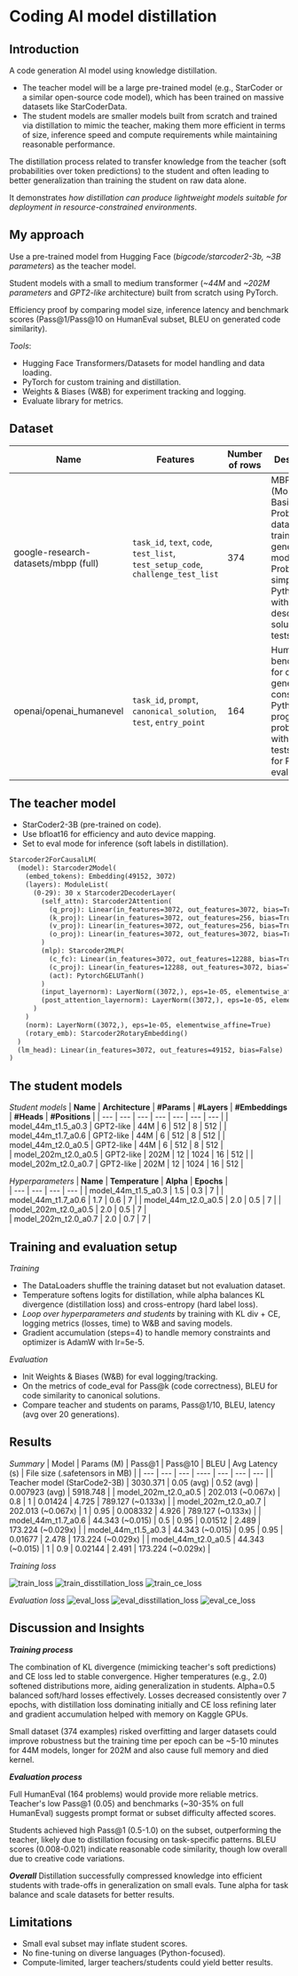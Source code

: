 # Coding AI model distillation

## Introduction
A code generation AI model using knowledge distillation. 
- The teacher model will be a large pre-trained model (e.g., StarCoder or a similar open-source code model), which has been trained on massive datasets like StarCoderData.
- The student models are smaller models built from scratch and trained via distillation to mimic the teacher, making them more efficient in terms of size, inference speed and compute requirements while maintaining reasonable performance.

The distillation process related to transfer knowledge from the teacher (soft probabilities over token predictions) to the student and often leading to better generalization than training the student on raw data alone. 

It demonstrates *how distillation can produce lightweight models suitable for deployment in resource-constrained environments*.

## My approach
Use a pre-trained model from Hugging Face (*bigcode/starcoder2-3b, ~3B parameters*) as the teacher model.

Student models with a small to medium transformer (*~44M* and *~202M parameters* and *GPT2-like* architecture) built from scratch using PyTorch.

Efficiency proof by comparing model size, inference latency and benchmark scores (Pass@1/Pass@10 on HumanEval subset, BLEU on generated code similarity).

*Tools*:
  - Hugging Face Transformers/Datasets for model handling and data loading.
  - PyTorch for custom training and distillation.
  - Weights & Biases (W&B) for experiment tracking and logging.
  - Evaluate library for metrics.
 
## Dataset

| **Name** | **Features** | **Number of rows** | **Description** | **Purpose** |
| --- | --- | --- | --- | --- | 
| google-research-datasets/mbpp (full) | `task_id`, `text`, `code`, `test_list`, `test_setup_code`, `challenge_test_list` | 374 | MBPP (Mostly Basic Python Problems) dataset for training code generation models. Problems are simple Python tasks with descriptions, solutions and tests | Training | 
| openai/openai_humanevel | `task_id`, `prompt`, `canonical_solution`, `test`, `entry_point`| 164 | HumanEval benchmark for code generation, consisting of Python programming problems with unit tests. Used for Pass@k evaluation | Evaluation |

## The teacher model
- StarCoder2-3B (pre-trained on code).
- Use bfloat16 for efficiency and auto device mapping.
- Set to eval mode for inference (soft labels in distillation).
```markdown
Starcoder2ForCausalLM(
  (model): Starcoder2Model(
    (embed_tokens): Embedding(49152, 3072)
    (layers): ModuleList(
      (0-29): 30 x Starcoder2DecoderLayer(
        (self_attn): Starcoder2Attention(
          (q_proj): Linear(in_features=3072, out_features=3072, bias=True)
          (k_proj): Linear(in_features=3072, out_features=256, bias=True)
          (v_proj): Linear(in_features=3072, out_features=256, bias=True)
          (o_proj): Linear(in_features=3072, out_features=3072, bias=True)
        )
        (mlp): Starcoder2MLP(
          (c_fc): Linear(in_features=3072, out_features=12288, bias=True)
          (c_proj): Linear(in_features=12288, out_features=3072, bias=True)
          (act): PytorchGELUTanh()
        )
        (input_layernorm): LayerNorm((3072,), eps=1e-05, elementwise_affine=True)
        (post_attention_layernorm): LayerNorm((3072,), eps=1e-05, elementwise_affine=True)
      )
    )
    (norm): LayerNorm((3072,), eps=1e-05, elementwise_affine=True)
    (rotary_emb): Starcoder2RotaryEmbedding()
  )
  (lm_head): Linear(in_features=3072, out_features=49152, bias=False)
)
```

## The student models

*Student models*
| **Name** | **Architecture** | **#Params** | **#Layers** | **#Embeddings** | **#Heads** | **#Positions** | 
| --- | --- | --- | --- | --- | --- | --- |
| model_44m_t1.5_a0.3 | GPT2-like | 44M |  6 | 512 | 8 | 512 | 
| model_44m_t1.7_a0.6 | GPT2-like | 44M | 6 | 512 | 8 | 512 | 
| model_44m_t2.0_a0.5 | GPT2-like | 44M | 6 | 512 | 8 | 512 |    
| model_202m_t2.0_a0.5 | GPT2-like | 202M | 12 | 1024 | 16 | 512 |
| model_202m_t2.0_a0.7 | GPT2-like | 202M | 12 | 1024 | 16 | 512 | 

*Hyperparameters*
| **Name** | **Temperature** | **Alpha** | **Epochs** |  
| --- | --- | --- | --- |
| model_44m_t1.5_a0.3 | 1.5 | 0.3 | 7 | 
| model_44m_t1.7_a0.6 | 1.7 | 0.6 | 7 | 
| model_44m_t2.0_a0.5 | 2.0 | 0.5 | 7 |
| model_202m_t2.0_a0.5 | 2.0 | 0.5 | 7 |  
| model_202m_t2.0_a0.7 | 2.0 | 0.7 | 7 |

## Training and evaluation setup
*Training*
- The DataLoaders shuffle the training dataset but not evaluation dataset.
- Temperature softens logits for distillation, while alpha balances KL divergence (distillation loss) and cross-entropy (hard label loss).
- *Loop over hyperparameters and students* by training with KL div + CE, logging metrics (losses, time) to W&B and saving models.
- Gradient accumulation (steps=4) to handle memory constraints and optimizer is AdamW with lr=5e-5.

*Evaluation*
- Init Weights & Biases (W&B) for eval logging/tracking.
- On the metrics of code_eval for Pass@k (code correctness), BLEU for code similarity to canonical solutions.
- Compare teacher and students on params, Pass@1/10, BLEU, latency (avg over 20 generations).

## Results
*Summary*
| Model | Params (M) | Pass@1 | Pass@10 | BLEU | Avg Latency (s) | File size (.safetensors in MB) |
| --- | --- | --- | ---- | --- | --- | --- | 
| Teacher model (StarCode2-3B) | 3030.371 | 0.05 (avg) | 0.52 (avg) | 0.007923 (avg) | 5918.748 |
| model_202m_t2.0_a0.5 | 202.013 (~0.067x) | 0.8  | 1 | 0.01424 | 4.725 | 789.127 (~0.133x) | 
| model_202m_t2.0_a0.7 | 202.013 (~0.067x) | 1 | 0.95 | 0.008332 | 4.926 | 789.127 (~0.133x) |
| model_44m_t1.7_a0.6 | 44.343 (~0.015) | 0.5 | 0.95 | 0.01512 | 2.489 | 173.224 (~0.029x) |
| model_44m_t1.5_a0.3 | 44.343 (~0.015) | 0.95 | 0.95 | 0.01677 | 2.478 | 173.224 (~0.029x) |
| model_44m_t2.0_a0.5 | 44.343 (~0.015) | 1 | 0.9 | 0.02144 | 2.491 | 173.224 (~0.029x) |

*Training loss*

![train_loss](train_eval_result\train_loss.png)
![train_disstillation_loss](train_eval_result\train_distillation_loss.png)
![train_ce_loss](train_eval_result\train_ce_loss.png)

*Evaluation loss*
![eval_loss](train_eval_result\val_loss.png)
![eval_disstillation_loss](train_eval_result\val_distillation_loss.png)
![eval_ce_loss](train_eval_result\val_ce_loss.png)

## Discussion and Insights
***Training process***

The combination of KL divergence (mimicking teacher's soft predictions) and CE loss led to stable convergence. Higher temperatures (e.g., 2.0) softened distributions more, aiding generalization in students. Alpha=0.5 balanced soft/hard losses effectively. Losses decreased consistently over 7 epochs, with distillation loss dominating initially and CE loss refining later and gradient accumulation helped with memory on Kaggle GPUs.

Small dataset (374 examples) risked overfitting and larger datasets could improve robustness but the training time per epoch can be ~5-10 minutes for 44M models, longer for 202M and also cause full memory and died kernel.

***Evaluation process***

Full HumanEval (164 problems) would provide more reliable metrics. Teacher's low Pass@1 (0.05) and benchmarks (~30-35% on full HumanEval) suggests prompt format or subset difficulty affected scores.

Students achieved high Pass@1 (0.5-1.0) on the subset, outperforming the teacher, likely due to distillation focusing on task-specific patterns. BLEU scores (0.008-0.021) indicate reasonable code similarity, though low overall due to creative code variations.

***Overall***
Distillation successfully compressed knowledge into efficient students with trade-offs in generalization on small evals. Tune alpha for task balance and scale datasets for better results.

## Limitations

- Small eval subset may inflate student scores.
- No fine-tuning on diverse languages (Python-focused).
- Compute-limited, larger teachers/students could yield better results.